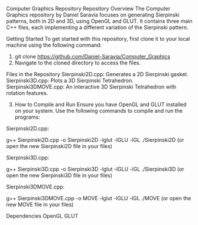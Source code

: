 Computer Graphics Repository
Repository Overview
The Computer Graphics repository by Daniel Saravia focuses on generating Sierpinski patterns, both in 2D and 3D, using OpenGL and GLUT. It contains three main C++ files, each implementing a different variation of the Sierpinski pattern.

Getting Started
To get started with this repository, first clone it to your local machine using the following command:

1. git clone https://github.com/Daniel-Saravia/Computer_Graphics
2. Navigate to the cloned directory to access the files.

Files in the Repository
Sierpinski2D.cpp: Generates a 2D Sierpinski gasket.
Sierpinski3D.cpp: Plots a 3D Sierpinski Tetrahedron.
Sierpinski3DMOVE.cpp: An interactive 3D Sierpinski Tetrahedron with rotation features.

3. How to Compile and Run
Ensure you have OpenGL and GLUT installed on your system. Use the following commands to compile and run the programs:

Sierpinski2D.cpp:

g++ Sierpinski2D.cpp -o Sierpinski2D -lglut -lGLU -lGL
./Sierpinski2D (or open the new Sierpinski2D file in your files)

Sierpinski3D.cpp:

g++ Sierpinski3D.cpp -o Sierpinski3D -lglut -lGLU -lGL
./Sierpinski3D (or open the new Sierpinski3D file in your files)

Sierpinski3DMOVE.cpp:

g++ Sierpinski3DMOVE.cpp -o MOVE -lglut -lGLU -lGL
./MOVE (or open the new MOVE file in your files)

Dependencies
OpenGL
GLUT

